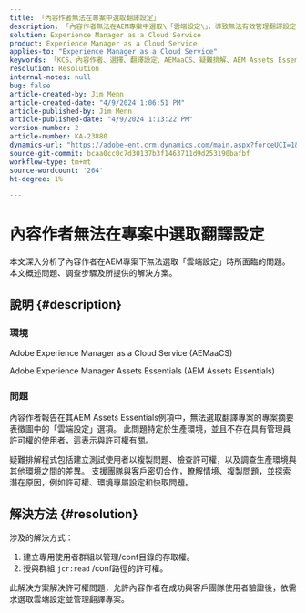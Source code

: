 ```yaml
---
title: 「內容作者無法在專案中選取翻譯設定」
description: 「內容作者無法在AEM專案中選取\「雲端設定\」，導致無法有效管理翻譯設定。」
solution: Experience Manager as a Cloud Service
product: Experience Manager as a Cloud Service
applies-to: "Experience Manager as a Cloud Service"
keywords: 「KCS、內容作者、選擇、翻譯設定、AEMaaCS、疑難排解、AEM Assets Essentials、Adobe Experience Manager as a Cloud Service、專案」
resolution: Resolution
internal-notes: null
bug: false
article-created-by: Jim Menn
article-created-date: "4/9/2024 1:06:51 PM"
article-published-by: Jim Menn
article-published-date: "4/9/2024 1:13:22 PM"
version-number: 2
article-number: KA-23880
dynamics-url: "https://adobe-ent.crm.dynamics.com/main.aspx?forceUCI=1&pagetype=entityrecord&etn=knowledgearticle&id=70690e04-72f6-ee11-a1fe-6045bd006268"
source-git-commit: bcaa0cc0c7d30137b3f1463711d9d253190bafbf
workflow-type: tm+mt
source-wordcount: '264'
ht-degree: 1%

---
```


# 內容作者無法在專案中選取翻譯設定


本文深入分析了內容作者在AEM專案下無法選取「雲端設定」時所面臨的問題。 本文概述問題、調查步驟及所提供的解決方案。

## 說明 {#description}


### 環境

Adobe Experience Manager as a Cloud Service (AEMaaCS)

Adobe Experience Manager Assets Essentials (AEM Assets Essentials)

### 問題 

內容作者報告在其AEM Assets Essentials例項中，無法選取翻譯專案的專案摘要表徵圖中的「雲端設定」選項。 此問題特定於生產環境，並且不存在具有管理員許可權的使用者，這表示與許可權有關。

疑難排解程式包括建立測試使用者以複製問題、檢查許可權，以及調查生產環境與其他環境之間的差異。 支援團隊與客戶密切合作，瞭解情境、複製問題，並探索潛在原因，例如許可權、環境專屬設定和快取問題。


## 解決方法 {#resolution}


涉及的解決方式：

1. 建立專用使用者群組以管理/conf目錄的存取權。
2. 授與群組 `jcr:read` /conf路徑的許可權。


此解決方案解決許可權問題，允許內容作者在成功與客戶團隊使用者驗證後，依需求選取雲端設定並管理翻譯專案。
